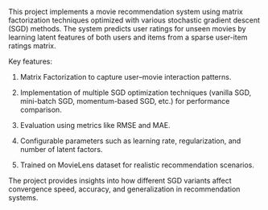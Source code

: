 This project implements a movie recommendation system using matrix factorization techniques optimized with various stochastic gradient descent (SGD) methods. The system predicts user ratings for unseen movies by learning latent features of both users and items from a sparse user-item ratings matrix.

Key features:

1. Matrix Factorization to capture user–movie interaction patterns.

2. Implementation of multiple SGD optimization techniques (vanilla SGD, mini-batch SGD, momentum-based SGD, etc.) for performance comparison.

3. Evaluation using metrics like RMSE and MAE.

4. Configurable parameters such as learning rate, regularization, and number of latent factors.

5. Trained on MovieLens dataset for realistic recommendation scenarios.

The project provides insights into how different SGD variants affect convergence speed, accuracy, and generalization in recommendation systems.
